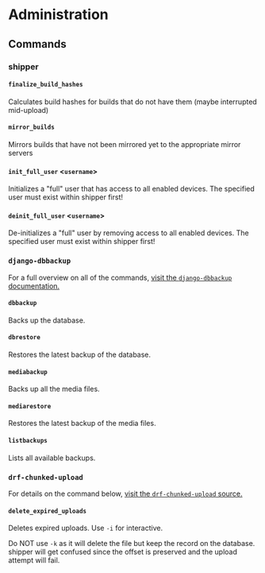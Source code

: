 # Administration

## Commands

### shipper

#### `finalize_build_hashes`

Calculates build hashes for builds that do not have them (maybe interrupted mid-upload)

#### `mirror_builds`

Mirrors builds that have not been mirrored yet to the appropriate mirror servers

#### `init_full_user` <`username`>

Initializes a "full" user that has access to all enabled devices. The specified user must exist within shipper first!

#### `deinit_full_user` <`username`>

De-initializes a "full" user by removing access to all enabled devices. The specified user must exist within shipper first!


### `django-dbbackup`

For a full overview on all of the commands, [visit the `django-dbbackup` documentation.][django-dbbackup-docs]

[django-dbbackup-docs]: https://django-dbbackup.readthedocs.io/en/stable/commands.html

#### `dbbackup`

Backs up the database.

#### `dbrestore`

Restores the latest backup of the database.

#### `mediabackup`

Backs up all the media files.

#### `mediarestore`

Restores the latest backup of the media files.

#### `listbackups`

Lists all available backups.


### `drf-chunked-upload`

For details on the command below, [visit the `drf-chunked-upload` source.][drf-chunked-upload-source]

[drf-chunked-upload-source]: https://github.com/jkeifer/drf-chunked-upload/blob/main/src/drf_chunked_upload/management/commands/delete_expired_uploads.py

#### `delete_expired_uploads`

Deletes expired uploads. Use `-i` for interactive.

Do NOT use `-k` as it will delete the file but keep the record on the database. shipper will get confused since the offset is preserved and the upload attempt will fail.
